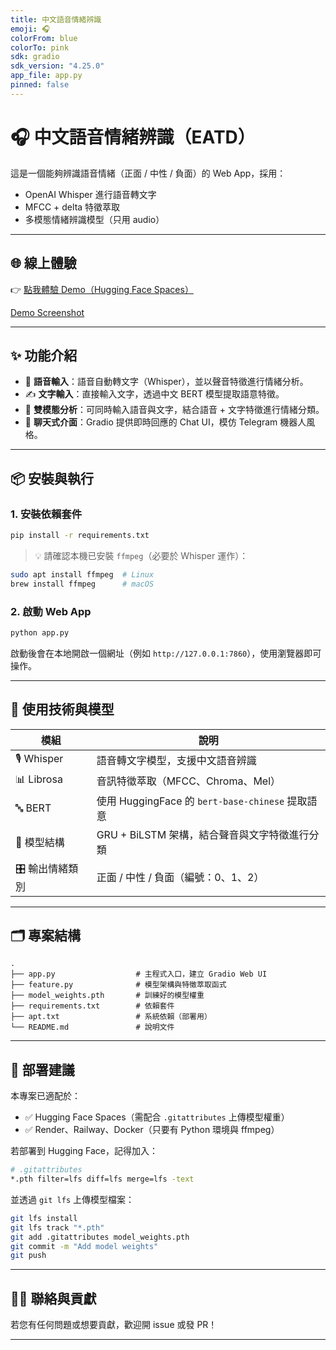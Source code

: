 ```yaml
---
title: 中文語音情緒辨識
emoji: 🎧
colorFrom: blue
colorTo: pink
sdk: gradio
sdk_version: "4.25.0"
app_file: app.py
pinned: false
---
```


# 🎧 中文語音情緒辨識（EATD）

這是一個能夠辨識語音情緒（正面 / 中性 / 負面）的 Web App，採用：

- OpenAI Whisper 進行語音轉文字
- MFCC + delta 特徵萃取
- 多模態情緒辨識模型（只用 audio）


---

## 🌐 線上體驗

👉 [點我體驗 Demo（Hugging Face Spaces）](https://huggingface.co/spaces/pcreem/emo)

[Demo Screenshot](demo_screenshot.png)

---

## ✨ 功能介紹

- 🎤 **語音輸入**：語音自動轉文字（Whisper），並以聲音特徵進行情緒分析。
- ✍️ **文字輸入**：直接輸入文字，透過中文 BERT 模型提取語意特徵。
- 🔀 **雙模態分析**：可同時輸入語音與文字，結合語音 + 文字特徵進行情緒分類。
- 💬 **聊天式介面**：Gradio 提供即時回應的 Chat UI，模仿 Telegram 機器人風格。

---

## 📦 安裝與執行

### 1. 安裝依賴套件

```bash
pip install -r requirements.txt
```

> 💡 請確認本機已安裝 `ffmpeg`（必要於 Whisper 運作）：
```bash
sudo apt install ffmpeg  # Linux
brew install ffmpeg      # macOS
```

### 2. 啟動 Web App

```bash
python app.py
```

啟動後會在本地開啟一個網址（例如 `http://127.0.0.1:7860`），使用瀏覽器即可操作。

---

## 🧠 使用技術與模型

| 模組           | 說明                                               |
|----------------|----------------------------------------------------|
| 🎙 Whisper      | 語音轉文字模型，支援中文語音辨識                   |
| 📊 Librosa     | 音訊特徵萃取（MFCC、Chroma、Mel）                   |
| 🔤 BERT         | 使用 HuggingFace 的 `bert-base-chinese` 提取語意   |
| 🤖 模型結構     | GRU + BiLSTM 架構，結合聲音與文字特徵進行分類       |
| 🎛 輸出情緒類別 | 正面 / 中性 / 負面（編號：0、1、2）                |

---

## 🗂 專案結構

```
.
├── app.py                  # 主程式入口，建立 Gradio Web UI
├── feature.py              # 模型架構與特徵萃取函式
├── model_weights.pth       # 訓練好的模型權重
├── requirements.txt        # 依賴套件
├── apt.txt                 # 系統依賴（部署用）
└── README.md               # 說明文件
```

---

## 🚀 部署建議

本專案已適配於：

- ✅ Hugging Face Spaces（需配合 `.gitattributes` 上傳模型權重）
- ✅ Render、Railway、Docker（只要有 Python 環境與 ffmpeg）

若部署到 Hugging Face，記得加入：

```bash
# .gitattributes
*.pth filter=lfs diff=lfs merge=lfs -text
```

並透過 `git lfs` 上傳模型檔案：

```bash
git lfs install
git lfs track "*.pth"
git add .gitattributes model_weights.pth
git commit -m "Add model weights"
git push
```

---

## 🙋‍♀️ 聯絡與貢獻

若您有任何問題或想要貢獻，歡迎開 issue 或發 PR！

---

